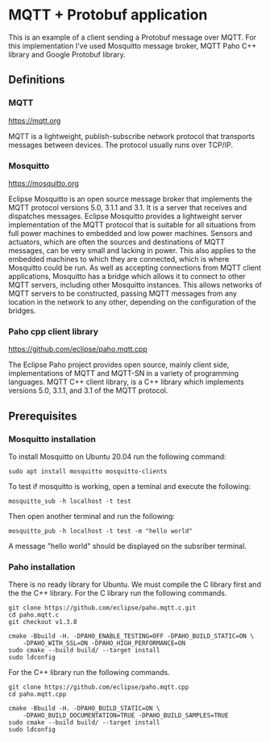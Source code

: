 # MQTT + Protobuf application

This is an example of a client sending a Protobuf message over MQTT. For this implementation I've used Mosquitto message broker, MQTT Paho C++ library and Google Protobuf library.

## Definitions

### MQTT

https://mqtt.org

MQTT is a lightweight, publish-subscribe network protocol that transports messages between devices. The protocol usually runs over TCP/IP.

### Mosquitto

https://mosquitto.org

Eclipse Mosquitto is an open source message broker that implements the MQTT protocol versions 5.0, 3.1.1 and 3.1. It is a server that receives and dispatches messages.
Eclipse Mosquitto provides a lightweight server implementation of the MQTT protocol that is suitable for all situations from full power machines to embedded and low power machines. Sensors and actuators, which are often the sources and destinations of MQTT messages, can be very small and lacking in power. This also applies to the embedded machines to which they are connected, which is where Mosquitto could be run.
As well as accepting connections from MQTT client applications, Mosquitto has a bridge which allows it to connect to other MQTT servers, including other Mosquitto instances. This allows networks of MQTT servers to be constructed, passing MQTT messages from any location in the network to any other, depending on the configuration of the bridges.

### Paho cpp client library

https://github.com/eclipse/paho.mqtt.cpp

The Eclipse Paho project provides open source, mainly client side, implementations of MQTT and MQTT-SN in a variety of programming languages. MQTT C++ client library, is a C++ library which implements versions 5.0, 3.1.1, and 3.1 of the MQTT protocol.

## Prerequisites

### Mosquitto installation

To install Mosquitto on Ubuntu 20.04 run the following command:

```sudo apt install mosquitto mosquitto-clients```

To test if mosquitto is working, open a teminal and execute the following:

```mosquitto_sub -h localhost -t test```

Then open another terminal and run the following:

```mosquitto_pub -h localhost -t test -m "hello world"```

A message "hello world" should be displayed on the subsriber terminal.

### Paho installation

There is no ready library for Ubuntu. We must compile the C library first and the the C++ library. For the C library run the following commands.

```
git clone https://github.com/eclipse/paho.mqtt.c.git
cd paho.mqtt.c
git checkout v1.3.8

cmake -Bbuild -H. -DPAHO_ENABLE_TESTING=OFF -DPAHO_BUILD_STATIC=ON \
    -DPAHO_WITH_SSL=ON -DPAHO_HIGH_PERFORMANCE=ON
sudo cmake --build build/ --target install
sudo ldconfig
```

For the C++ library run the following commands.

```
git clone https://github.com/eclipse/paho.mqtt.cpp
cd paho.mqtt.cpp

cmake -Bbuild -H. -DPAHO_BUILD_STATIC=ON \
    -DPAHO_BUILD_DOCUMENTATION=TRUE -DPAHO_BUILD_SAMPLES=TRUE
sudo cmake --build build/ --target install
sudo ldconfig
```
